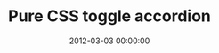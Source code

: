 ---
layout: post
title: Pure CSS toggle accordion
date: 2012-03-03 00:00:00
tags:
 - css
 - html
 - accordion
 - form
---